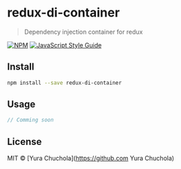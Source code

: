 # redux-di-container

> Dependency injection container for redux

[![NPM](https://img.shields.io/npm/v/redux-di-container.svg)](https://www.npmjs.com/package/redux-di-container)
[![JavaScript Style Guide](https://img.shields.io/badge/code_style-standard-brightgreen.svg)](https://standardjs.com)

## Install

```bash
npm install --save redux-di-container
```

## Usage

```jsx
// Comming soon
```

## License

MIT © [Yura Chuchola](https://github.com Yura Chuchola)
